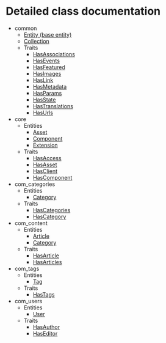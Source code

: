 # Detailed class documentation  

* common
    * [Entity (base entity)](./Entity.md)
     * [Collection](./Collection.md)
    * Traits
        * [HasAssociations](./Traits/HasAssociations.md)
        * [HasEvents](./Traits/HasEvents.md)
        * [HasFeatured](./Traits/HasFeatured.md)
        * [HasImages](./Traits/HasImages.md)
        * [HasLink](./Traits/HasLink.md)
        * [HasMetadata](./Traits/HasMetadata.md)
        * [HasParams](./Traits/HasParams.md)
        * [HasState](./Traits/HasState.md)
        * [HasTranslations](./Traits/HasTranslations.md)
        * [HasUrls](./Traits/HasUrls.md)
* core
    * Entities
        * [Asset](./Core/Asset.md)
        * [Component](./Core/Extension/Component.md)
        * [Extension](./Core/Extension.md)
    * Traits
        * [HasAccess](./Core/Traits/HasAccess.md)
        * [HasAsset](./Core/Traits/HasAsset.md)
        * [HasClient](./Core/Traits/HasClient.md)
        * [HasComponent](./Core/Traits/HasComponent.md)
* com_categories
    * Entities
        * [Category](./Categories/Category.md)
    * Traits
        * [HasCategories](./Categories/Traits/HasCategories.md)
        * [HasCategory](./Categories/Traits/HasCategory.md)
* com_content
    * Entities
        * [Article](./Content/Article.md)
        * [Category](./Content/Category.md)
    * Traits
        * [HasArticle](./Content/Traits/HasArticle.md)
        * [HasArticles](./Content/Traits/HasArticles.md)
* com_tags
    * Entities
        * [Tag](./Tags/Tag.md)
    * Traits
        * [HasTags](./Tags/Traits/HasTags.md)
* com_users
    * Entities
        * [User](./Users/User.md)
    * Traits
        * [HasAuthor](./Users/Traits/HasAuthor.md)
        * [HasEditor](./Users/Traits/HasEditor.md)
        